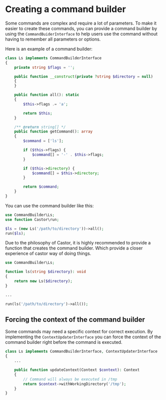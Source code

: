 # Creating a command builder

Some commands are complex and require a lot of parameters. To make it easier to 
create these commands, you can provide a command builder by using the 
`CommandBuiderInterface` to help users use the command without having to 
remember all parameters or options.

Here is an example of a command builder:

```php
class Ls implements CommandBuilderInterface
{
    private string $flags = '';

    public function __construct(private ?string $directory = null)
    {
    }

    public function all(): static
    {
        $this->flags .= 'a';

        return $this;
    }

    /** @return string[] */
    public function getCommand(): array
    {
        $command = ['ls'];

        if ($this->flags) {
            $command[] = '-' . $this->flags;
        }

        if ($this->directory) {
            $command[] = $this->directory;
        }

        return $command;
    }
}
```

You can use the command builder like this:

```php
use CommandBuilder\Ls;
use function Castor\run;

$ls = (new Ls('/path/to/directory'))->all();
run($ls);
```

Due to the philosophy of Castor, it is highly recommended to provide a function
that creates the command builder. Which provide a closer experience of castor 
way of doing things.

```php
use CommandBuilder\Ls;

function ls(string $directory): void
{
    return new Ls($directory);
}

...

run(ls('/path/to/directory')->all());

```

## Forcing the context of the command builder

Some commands may need a specific context for correct execution. By implementing
the `ContextUpdaterInterface` you can force the context of the command builder
right before the command is executed.

```php
class Ls implements CommandBuilderInterface, ContextUpdaterInterface
{
    ...

    public function updateContext(Context $context): Context
    {
        // Command will always be executed in /tmp
        return $context->withWorkingDirectory('/tmp');
    }
}
```

